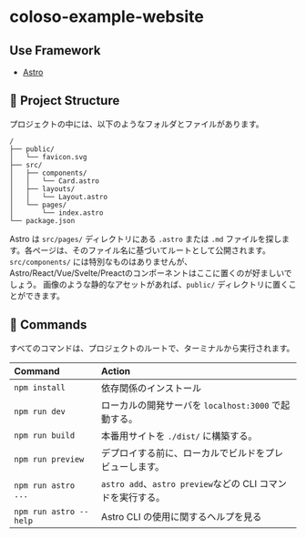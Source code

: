 # coloso-example-website

## Use Framework

- [Astro](https://astro.build/)

## 🚀 Project Structure

プロジェクトの中には、以下のようなフォルダとファイルがあります。

```
/
├── public/
│   └── favicon.svg
├── src/
│   ├── components/
│   │   └── Card.astro
│   ├── layouts/
│   │   └── Layout.astro
│   └── pages/
│       └── index.astro
└── package.json
```

Astro は `src/pages/` ディレクトリにある `.astro` または `.md` ファイルを探します。各ページは、そのファイル名に基づいてルートとして公開されます。
`src/components/` には特別なものはありませんが、Astro/React/Vue/Svelte/Preactのコンポーネントはここに置くのが好ましいでしょう。
画像のような静的なアセットがあれば、`public/` ディレクトリに置くことができます。

## 🧞 Commands

すべてのコマンドは、プロジェクトのルートで、ターミナルから実行されます。

| Command                | Action                                                      |
| :--------------------- | :---------------------------------------------------------- |
| `npm install`          | 依存関係のインストール                                      |
| `npm run dev`          | ローカルの開発サーバを `localhost:3000` で起動する。        |
| `npm run build`        | 本番用サイトを `./dist/` に構築する。                       |
| `npm run preview`      | デプロイする前に、ローカルでビルドをプレビューします。      |
| `npm run astro ...`    | `astro add`、`astro preview`などの CLI コマンドを実行する。 |
| `npm run astro --help` | Astro CLI の使用に関するヘルプを見る                        |


